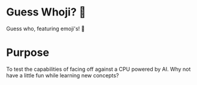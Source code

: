# Guess Whoji? 🤔
Guess who, featuring emoji's! 🙌

# Purpose
To test the capabilities of facing off against a CPU powered by AI. Why not have a little fun while learning new concepts?

